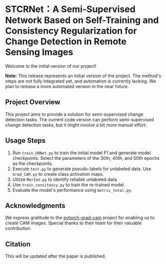 # STCRNet：A Semi-Supervised Network Based on Self-Training and Consistency Regularization for Change Detection in Remote Sensing Images

Welcome to the initial version of our project!

**Note:** This release represents an initial version of the project. The method's steps are not fully integrated yet, and automation is currently lacking. We plan to release a more automated version in the near future.

## Project Overview

This project aims to provide a solution for semi-supervised change detection tasks. The current code version can perform semi-supervised change detection tasks, but it might involve a bit more manual effort.

## Usage Steps

1. Run `train_URNet.py` to train the initial model F1 and generate model checkpoints. Select the parameters of the 30th, 40th, and 50th epochs as the checkpoints.
2. Execute `test.py` to generate pseudo-labels for unlabeled data. Use `Grad_CAM.py` to create class activation maps.
3. Utilize `MerIoU.py` to identify reliable unlabeled data.
4. Use `train_consitency.py` to train the re-trained model.
5. Evaluate the model's performance using `metric_total.py`.

## Acknowledgments

We express gratitude to the [pytorch-grad-cam](https://github.com/jacobgil/pytorch-grad-cam) project for enabling us to create CAM images. Special thanks to their team for their valuable contribution.

## Citation

This will be updated after the paper is published.
